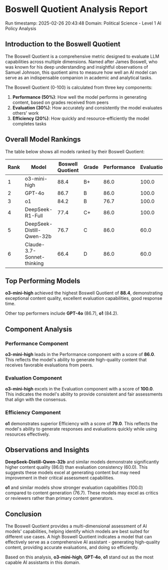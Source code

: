 # Boswell Quotient Analysis Report

Run timestamp: 2025-02-26 20:43:48
Domain: Political Science - Level 1 AI Policy Analysis

## Introduction to the Boswell Quotient
The Boswell Quotient is a comprehensive metric designed to evaluate LLM capabilities across multiple dimensions. Named after James Boswell, who was known for his deep understanding and insightful observations of Samuel Johnson, this quotient aims to measure how well an AI model can serve as an indispensable companion in academic and analytical tasks.

The Boswell Quotient (0-100) is calculated from three key components:
1. **Performance (50%)**: How well the model performs in generating content, based on grades received from peers
2. **Evaluation (30%)**: How accurately and consistently the model evaluates others' work
3. **Efficiency (20%)**: How quickly and resource-efficiently the model completes tasks

## Overall Model Rankings
The table below shows all models ranked by their Boswell Quotient:

| Rank | Model | Boswell Quotient | Grade | Performance | Evaluation | Efficiency |
|------|-------|-----------------|-------|------------|------------|------------|
| 1 | o3-mini-high | 88.4 | B+ | 86.0 | 100.0 | 77.1 |
| 2 | GPT-4o | 86.7 | B | 86.0 | 100.0 | 68.5 |
| 3 | o1 | 84.2 | B | 76.7 | 100.0 | 79.0 |
| 4 | DeepSeek-R1-Full | 77.4 | C+ | 86.0 | 100.0 | 21.7 |
| 5 | DeepSeek-Distill-Qwen-32b | 76.7 | C | 86.0 | 60.0 | 78.4 |
| 6 | Claude-3.7-Sonnet-thinking | 66.4 | D | 86.0 | 60.0 | 27.1 |

## Top Performing Models

**o3-mini-high** achieved the highest Boswell Quotient of **88.4**, 
demonstrating exceptional content quality, excellent evaluation capabilities, good response time.

Other top performers include **GPT-4o** (86.7), **o1** (84.2).

## Component Analysis

### Performance Component
**o3-mini-high** leads in the Performance component with a score of **86.0**. This reflects the model's ability to generate high-quality content that receives favorable evaluations from peers.

### Evaluation Component
**o3-mini-high** excels in the Evaluation component with a score of **100.0**. This indicates the model's ability to provide consistent and fair assessments that align with the consensus.

### Efficiency Component
**o1** demonstrates superior Efficiency with a score of **79.0**. This reflects the model's ability to generate responses and evaluations quickly while using resources effectively.

## Observations and Insights

**DeepSeek-Distill-Qwen-32b** and similar models demonstrate significantly higher content quality (86.0) than evaluation consistency (60.0). This suggests these models excel at generating content but may need improvement in their critical assessment capabilities.

**o1** and similar models show stronger evaluation capabilities (100.0) compared to content generation (76.7). These models may excel as critics or reviewers rather than primary content generators.

## Conclusion
The Boswell Quotient provides a multi-dimensional assessment of AI models' capabilities, helping identify which models are best suited for different use cases. A high Boswell Quotient indicates a model that can effectively serve as a comprehensive AI assistant - generating high-quality content, providing accurate evaluations, and doing so efficiently.

Based on this analysis, **o3-mini-high**, **GPT-4o**, **o1** stand out as the most capable AI assistants in this domain.